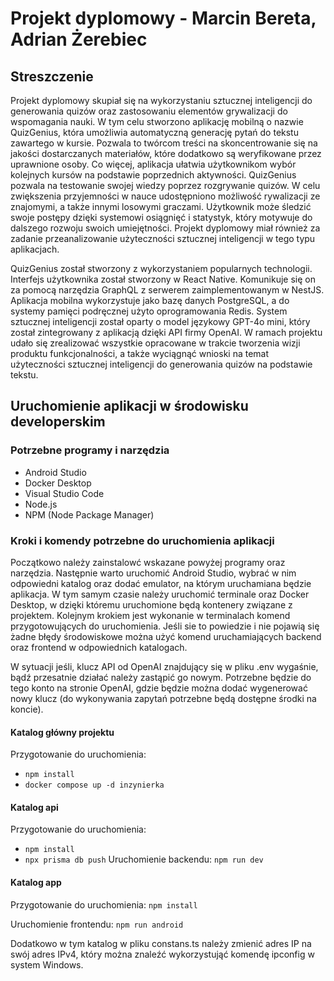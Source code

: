 # Projekt dyplomowy - Marcin Bereta, Adrian Żerebiec
## Streszczenie
Projekt dyplomowy skupiał się na wykorzystaniu sztucznej inteligencji do generowania quizów oraz zastosowaniu elementów grywalizacji do wspomagania nauki. W tym celu stworzono aplikację mobilną o nazwie QuizGenius, która umożliwia automatyczną generację pytań do tekstu zawartego w kursie. Pozwala to twórcom treści na skoncentrowanie się na jakości dostarczanych materiałów, które dodatkowo są weryfikowane przez uprawnione osoby. Co więcej, aplikacja ułatwia użytkownikom wybór kolejnych kursów na podstawie poprzednich aktywności. QuizGenius pozwala na testowanie swojej wiedzy poprzez rozgrywanie quizów. W celu zwiększenia przyjemności w nauce udostępniono możliwość rywalizacji ze znajomymi, a także innymi losowymi graczami. Użytkownik może śledzić swoje postępy dzięki systemowi osiągnięć i statystyk, który motywuje do dalszego rozwoju swoich umiejętności. Projekt dyplomowy miał również za zadanie przeanalizowanie użyteczności sztucznej inteligencji w tego typu aplikacjach. 

QuizGenius został stworzony z wykorzystaniem popularnych technologii. Interfejs użytkownika został stworzony w React Native. Komunikuje się on za pomocą narzędzia GraphQL z serwerem zaimplementowanym w NestJS. Aplikacja mobilna wykorzystuje jako bazę danych PostgreSQL, a do systemy pamięci podręcznej użyto oprogramowania Redis. System sztucznej inteligencji został oparty o model językowy GPT-4o mini, który został zintegrowany z aplikacją dzięki API firmy OpenAI. W ramach projektu udało się zrealizować wszystkie opracowane w trakcie tworzenia wizji produktu funkcjonalności, a także wyciągnąć wnioski na temat użyteczności sztucznej inteligencji do generowania quizów na podstawie tekstu.

## Uruchomienie aplikacji w środowisku developerskim

### Potrzebne programy i narzędzia
- Android Studio
- Docker Desktop
- Visual Studio Code
- Node.js
- NPM (Node Package Manager)

### Kroki i komendy potrzebne do uruchomienia aplikacji
Początkowo należy zainstalowć wskazane powyżej programy oraz narzędzia. Następnie warto uruchomić Android Studio, wybrać w nim odpowiedni katalog oraz dodać emulator, na którym uruchamiana będzie aplikacja. W tym samym czasie należy uruchomić terminale oraz Docker Desktop, w dzięki któremu uruchomione będą kontenery związane z projektem. Kolejnym krokiem jest wykonanie w terminalach komend przygotowujących do uruchomienia. Jeśli sie to powiedzie i nie pojawią się żadne błędy środowiskowe można użyć komend uruchamiających backend oraz frontend w odpowiednich katalogach.

W sytuacji jeśli, klucz API od OpenAI znajdujący się w pliku .env wygaśnie, bądź przesatnie działać należy zastąpić go nowym. Potrzebne będzie do tego konto na stronie OpenAI, gdzie będzie można dodać wygenerować nowy klucz (do wykonywania zapytań potrzebne będą dostępne środki na koncie).

#### Katalog główny projektu
Przygotowanie do uruchomienia:
- `npm install`
- `docker compose up -d inzynierka`

#### Katalog api
Przygotowanie do uruchomienia:
- `npm install`
- `npx prisma db push`
Uruchomienie backendu:
`npm run dev`

#### Katalog app
Przygotowanie do uruchomienia:
`npm install`

Uruchomienie frontendu:
`npm run android`

Dodatkowo w tym katalog w pliku constans.ts należy zmienić adres IP na swój adres IPv4, który można znaleźć wykorzystująć komendę ipconfig w system Windows.
